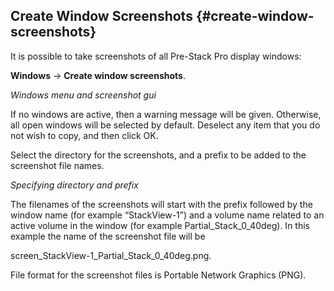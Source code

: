 ## Create Window Screenshots {#create-window-screenshots}

It is possible to take screenshots of all Pre-Stack Pro display windows:

**Windows** → **Create window screenshots**.

_Windows menu and screenshot gui_

If no windows are active, then a warning message will be given. Otherwise, all open windows will be selected by default. Deselect any item that you do not wish to copy, and then click OK.

Select the directory for the screenshots, and a prefix to be added to the screenshot file names.

_Specifying directory and prefix_

The filenames of the screenshots will start with the prefix followed by the window name (for example “StackView-1”) and a volume name related to an active volume in the window (for example Partial_Stack_0_40deg). In this example the name of the screenshot file will be

screen_StackView-1_Partial_Stack_0_40deg.png.

File format for the screenshot files is Portable Network Graphics (PNG).